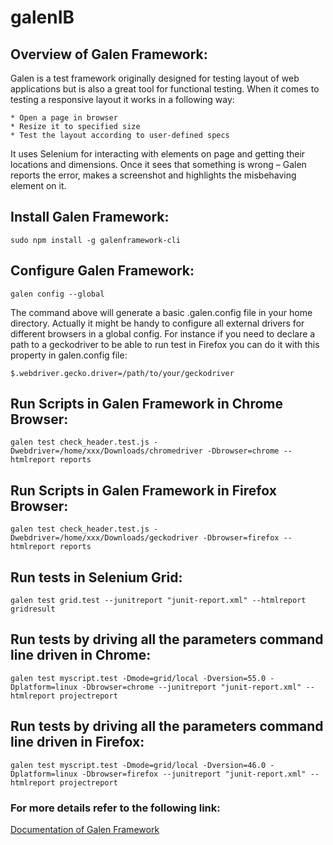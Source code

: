 # galenIB

## Overview of Galen Framework:

Galen is a test framework originally designed for testing layout of web applications but is also a great tool for functional    testing. When it comes to testing a responsive layout it works in a following way:

    * Open a page in browser
    * Resize it to specified size
    * Test the layout according to user-defined specs

It uses Selenium for interacting with elements on page and getting their locations and dimensions.
Once it sees that something is wrong – Galen reports the error, makes a screenshot and highlights the misbehaving element on it.

## Install Galen Framework:
```
sudo npm install -g galenframework-cli
```
## Configure Galen Framework:
```
galen config --global
```
The command above will generate a basic .galen.config file in your home directory. Actually it might be handy to configure all external drivers for different browsers in a global config. For instance if you need to declare a path to a geckodriver to be able to run test in Firefox you can do it with this property in galen.config file:
```
$.webdriver.gecko.driver=/path/to/your/geckodriver
```
## Run Scripts in Galen Framework in Chrome Browser:
```
galen test check_header.test.js -Dwebdriver=/home/xxx/Downloads/chromedriver -Dbrowser=chrome --htmlreport reports
```
## Run Scripts in Galen Framework in Firefox Browser:
```
galen test check_header.test.js -Dwebdriver=/home/xxx/Downloads/geckodriver -Dbrowser=firefox --htmlreport reports
```
## Run tests in Selenium Grid:
```
galen test grid.test --junitreport "junit-report.xml" --htmlreport gridresult
```
## Run tests by driving all the parameters command line driven in Chrome:
```
galen test myscript.test -Dmode=grid/local -Dversion=55.0 -Dplatform=linux -Dbrowser=chrome --junitreport "junit-report.xml" --htmlreport projectreport
```
## Run tests by driving all the parameters command line driven in Firefox:
```
galen test myscript.test -Dmode=grid/local -Dversion=46.0 -Dplatform=linux -Dbrowser=firefox --junitreport "junit-report.xml" --htmlreport projectreport
```
### For more details refer to the following link:

[Documentation of Galen Framework](http://galenframework.com/docs/all/)
